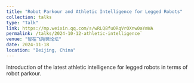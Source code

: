 ```yaml
---
title: "Robot Parkour and Athletic Intelligence for Legged Robots"
collection: talks
type: "Talk"
link: https://mp.weixin.qq.com/s/wRLQ8fuORqVrOXnw0aYmWA
permalink: /talks/2024-10-12-athletic-intelligence`
venue: "智在飞翔微论坛"
date: 2024-11-18
location: "Beijing, China"
---
```


Introduction of the latest athletic intelligence for legged robots in terms of robot parkour.
